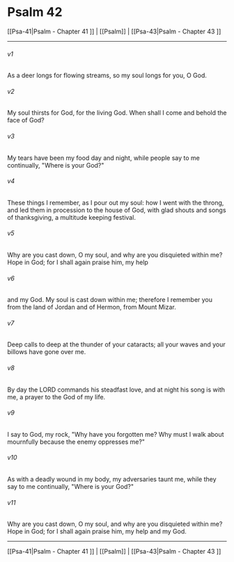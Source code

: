 # Psalm 42

[[Psa-41|Psalm - Chapter 41 ]] | [[Psalm]] | [[Psa-43|Psalm - Chapter 43 ]]
***

###### v1
As a deer longs for flowing streams, so my soul longs for you, O God.
###### v2
My soul thirsts for God, for the living God. When shall I come and behold the face of God?
###### v3
My tears have been my food day and night, while people say to me continually, "Where is your God?"
###### v4
These things I remember, as I pour out my soul: how I went with the throng, and led them in procession to the house of God, with glad shouts and songs of thanksgiving, a multitude keeping festival.
###### v5
Why are you cast down, O my soul, and why are you disquieted within me? Hope in God; for I shall again praise him, my help
###### v6
and my God. My soul is cast down within me; therefore I remember you from the land of Jordan and of Hermon, from Mount Mizar.
###### v7
Deep calls to deep at the thunder of your cataracts; all your waves and your billows have gone over me.
###### v8
By day the LORD commands his steadfast love, and at night his song is with me, a prayer to the God of my life.
###### v9
I say to God, my rock, "Why have you forgotten me? Why must I walk about mournfully because the enemy oppresses me?"
###### v10
As with a deadly wound in my body, my adversaries taunt me, while they say to me continually, "Where is your God?"
###### v11
Why are you cast down, O my soul, and why are you disquieted within me? Hope in God; for I shall again praise him, my help and my God.

***

[[Psa-41|Psalm - Chapter 41 ]] | [[Psalm]] | [[Psa-43|Psalm - Chapter 43 ]]
